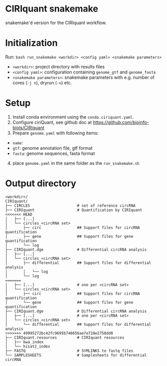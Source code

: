 # CIRIquant snakemake

snakemake'd version for the CIRIquant workflow.


# Initialization

Run:
`bash run_snakemake <workdir> <config yaml> <snakemake parameters>`
- `<workdir>`: project directory with results files
- `<config yaml>`: configuration containing `genome_gtf` and `genome_fasta`
- `<snakemake parameters>`: snakemake parameters with e.g. number of cores (`-j n`), dryrun (`-n`) etc.

# Setup

1. Install conda environment using the `conda.ciriquant.yaml`.
2. Configure ciriQuant, see github doc at https://github.com/bioinfo-biols/CIRIquant
3. Prepare `genome.yaml` with following items:
  - `name`: <project name>
  - `gtf`: genome annotation file, gtf format
  - `fasta`: genome sequences, fasta format
4. place `genome.yaml` in the same folder as the `run_snakemake.sh`

# Output directory

```
<workdir>/
CIRIquant/
├── CIRCLES                     # set of reference circRNA
├── CIRIquant                   # Quantification by CIRIquant
<<<<<<< HEAD
│   ├── [...]
│   └── circles_<circRNA set>
│       ├── circ                ## Support files for circRNA quantification
│       ├── gene                ## Support files for gene quantification
│       └── log
├── CIRIquant.dge               # Differential circRNA analysis
│   ├── [...]
│   └── circles_<circRNA set>
│       ├── differential        ## Support files for differential analysis
│       │   └── log
│       └── log
=======
│   ├── [...]                   # one per <circRNA set>
│   └── circles_<circRNA set>
│       ├── circ                ## Support files for circRNA quantification
│       └── gene                ## Support files for gene quantification
├── CIRIquant.dge               # Differential circRNA analysis
│   ├── [...]                   # one per <circRNA set>
│   └── circles_<circRNA set>
│       └── differential        ## Support files for differential analysis
>>>>>>> 49995272bc42fc9695b748656ae7e728e2758dd8
├── CIRIquant.resources         # CIRIquant resources
│   ├── bwa_index
│   └── hisat2_index
├── FASTQ                       # SYMLINKS to fastq files
└── SAMPLESHEETS                # Samplesheets for differential circRNA
```
